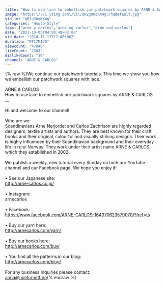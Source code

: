 ```yaml
---
title: "How to use lace to embellish our patchwork squares by ARNE & CARLOS"
image: "https:\/\/i.ytimg.com\/vi\/qR2gOOqKX4g\/hqdefault.jpg"
vid_id: "qR2gOOqKX4g"
categories: "Howto-Style"
tags: ["arne y carlos","arne og carlos","arne und carlos"]
date: "2021-10-05T04:00:49+03:00"
vid_date: "2018-11-11T17:00:06Z"
duration: "PT17M17S"
viewcount: "47846"
likeCount: "2563"
dislikeCount: "19"
channel: "ARNE & CARLOS"
---
```

{% raw %}We continue our patchwork tutorials. This time we show you how we embellish our patchwork squares with lace. <br /><br />ARNE &amp; CARLOS<br />How to use lace to embellish our patchwork squares by ARNE &amp; CARLOS<br />__<br /><br />Hi and welcome to our channel! <br /><br />Who are we:  <br />Scandinavians Arne Nerjordet and Carlos Zachrison are highly regarded designers, textile artists and authors. They are best known for their craft books and their original, colourful and visually striking designs. Their work is highly influenced by their Scandinavian background and their everyday life in rural Norway. They work under their artist name ARNE &amp; CARLOS, which they established in 2002.<br /><br />We publish a weekly, new tutorial every Sunday on both our YouTube channel and our Facebook page. We hope you enjoy it!<br /><br />• See our Japanese site: <br />  <a rel="nofollow" target="blank" href="http://arne-carlos.co.jp/">http://arne-carlos.co.jp/</a><br /><br />• Instagram: <br />  arnecarlos <br /><br />• Facebook: <br />  <a rel="nofollow" target="blank" href="https://www.facebook.com/ARNE-CARLOS-164370623579070/?fref=ts">https://www.facebook.com/ARNE-CARLOS-164370623579070/?fref=ts</a><br /><br />• Buy our yarn here: <br />  <a rel="nofollow" target="blank" href="http://arnecarlos.com/yarn/">http://arnecarlos.com/yarn/</a><br /><br />• Buy our books here:<br />  <a rel="nofollow" target="blank" href="http://arnecarlos.com/buy/">http://arnecarlos.com/buy/</a><br /><br />• You find all the patterns in our blog: <br />   <a rel="nofollow" target="blank" href="http://arnecarlos.com/blog/">http://arnecarlos.com/blog/</a><br /><br />For any business inquiries please contact:<br />anna@noefornett.no{% endraw %}
